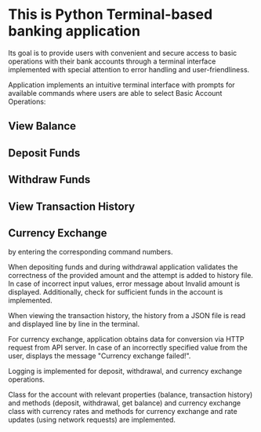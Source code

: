 # This is Python Terminal-based banking application

Its goal is to provide users with convenient and secure access to basic operations with their bank accounts through a terminal interface implemented with special attention to error handling and user-friendliness. 

Application implements an intuitive terminal interface with prompts for available commands where users are able to select Basic Account Operations:

## View Balance
## Deposit Funds
## Withdraw Funds
## View Transaction History
## Currency Exchange

by entering the corresponding command numbers.

When depositing funds and during withdrawal application validates the correctness of the provided amount and the attempt is added to history file. In case of incorrect input values, error message about Invalid amount is displayed. Additionally, check for sufficient funds in the account is implemented.

When viewing the transaction history, the history from a JSON file is read and displayed line by line in the terminal.

For currency exchange, application obtains data for conversion via HTTP request from API server. In case of an incorrectly specified value from the user, displays the message "Currency exchange failed!".

Logging is implemented for deposit, withdrawal, and currency exchange operations.

Class for the account with relevant properties (balance, transaction history) and methods (deposit, withdrawal, get balance) and currency exchange class with currency rates and methods for currency exchange and rate updates (using network requests) are implemented.
